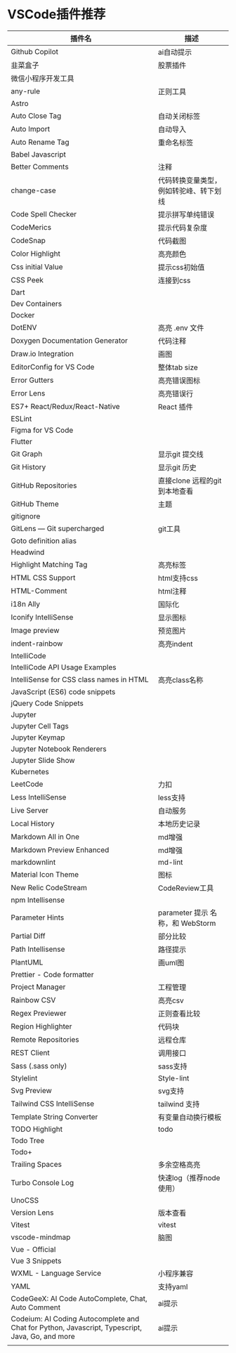 # VSCode插件推荐

| 插件名                                                       | 描述                                   |
| ------------------------------------------------------------ | -------------------------------------- |
| Github Copilot                                               | ai自动提示                             |
| 韭菜盒子                                                     | 股票插件                               |
| 微信小程序开发工具                                           |                                        |
| any-rule                                                     | 正则工具                               |
| Astro                                                        |                                        |
| Auto Close Tag                                               | 自动关闭标签                           |
| Auto Import                                                  | 自动导入                               |
| Auto Rename Tag                                              | 重命名标签                             |
| Babel Javascript                                             |                                        |
| Better Comments                                              | 注释                                   |
| change-case                                                  | 代码转换变量类型，例如转驼峰、转下划线 |
| Code Spell Checker                                           | 提示拼写单纯错误                       |
| CodeMerics                                                   | 提示代码复杂度                         |
| CodeSnap                                                     | 代码截图                               |
| Color Highlight                                              | 高亮颜色                               |
| Css initial Value                                            | 提示css初始值                          |
| CSS Peek                                                     | 连接到css                              |
| Dart                                                         |                                        |
| Dev Containers                                               |                                        |
| Docker                                                       |                                        |
| DotENV                                                       | 高亮 .env 文件                         |
| Doxygen Documentation Generator                              | 代码注释                               |
| Draw.io Integration                                          | 画图                                   |
| EditorConfig for VS Code                                     | 整体tab size                           |
| Error Gutters                                                | 高亮错误图标                           |
| Error Lens                                                   | 高亮错误行                             |
| ES7+ React/Redux/React-Native                                | React 插件                             |
| ESLint                                                       |                                        |
| Figma for VS Code                                            |                                        |
| Flutter                                                      |                                        |
| Git Graph                                                    | 显示git 提交线                         |
| Git History                                                  | 显示git 历史                           |
| GitHub Repositories                                          | 直接clone 远程的git到本地查看          |
| GitHub Theme                                                 | 主题                                   |
| gitignore                                                    |                                        |
| GitLens — Git supercharged                                   | git工具                                |
| Goto definition alias                                        |                                        |
| Headwind                                                     |                                        |
| Highlight Matching Tag                                       | 高亮标签                               |
| HTML CSS Support                                             | html支持css                            |
| HTML-Comment                                                 | html注释                               |
| i18n Ally                                                    | 国际化                                 |
| Iconify IntelliSense                                         | 显示图标                               |
| Image preview                                                | 预览图片                               |
| indent-rainbow                                               | 高亮indent                             |
| IntelliCode                                                  |                                        |
| IntelliCode API Usage Examples                               |                                        |
| IntelliSense for CSS class names in HTML                     | 高亮class名称                          |
| JavaScript (ES6) code snippets                               |                                        |
| jQuery Code Snippets                                         |                                        |
| Jupyter                                                      |                                        |
| Jupyter Cell Tags                                            |                                        |
| Jupyter Keymap                                               |                                        |
| Jupyter Notebook Renderers                                   |                                        |
| Jupyter Slide Show                                           |                                        |
| Kubernetes                                                   |                                        |
| LeetCode                                                     | 力扣                                   |
| Less IntelliSense                                            | less支持                               |
| Live Server                                                  | 自动服务                               |
| Local History                                                | 本地历史记录                           |
| Markdown All in One                                          | md增强                                 |
| Markdown Preview Enhanced                                    | md增强                                 |
| markdownlint                                                 | md-lint                                |
| Material Icon Theme                                          | 图标                                   |
| New Relic CodeStream                                         | CodeReview工具                         |
| npm Intellisense                                             |                                        |
| Parameter Hints                                              | parameter 提示 名称，和 WebStorm       |
| Partial Diff                                                 | 部分比较                               |
| Path Intellisense                                            | 路径提示                               |
| PlantUML                                                     | 画uml图                                |
| Prettier - Code formatter                                    |                                        |
| Project Manager                                              | 工程管理                               |
| Rainbow CSV                                                  | 高亮csv                                |
| Regex Previewer                                              | 正则查看比较                           |
| Region Highlighter                                           | 代码块                                 |
| Remote Repositories                                          | 远程仓库                               |
| REST Client                                                  | 调用接口                               |
| Sass (.sass only)                                            | sass支持                               |
| Stylelint                                                    | Style-lint                             |
| Svg Preview                                                  | svg支持                                |
| Tailwind CSS IntelliSense                                    | tailwind 支持                          |
| Template String Converter                                    | 有变量自动换行模板                     |
| TODO Highlight                                               | todo                                   |
| Todo Tree                                                    |                                        |
| Todo+                                                        |                                        |
| Trailing Spaces                                              | 多余空格高亮                           |
| Turbo Console Log                                            | 快速log（推荐node使用）                |
| UnoCSS                                                       |                                        |
| Version Lens                                                 | 版本查看                               |
| Vitest                                                       | vitest                                 |
| vscode-mindmap                                               | 脑图                                   |
| Vue - Official                                               |                                        |
| Vue 3 Snippets                                               |                                        |
| WXML - Language Service                                      | 小程序兼容                             |
| YAML                                                         | 支持yaml                               |
| CodeGeeX: AI Code AutoComplete, Chat, Auto Comment           | ai提示                                 |
| Codeium: AI Coding Autocomplete and Chat for Python, Javascript, Typescript, Java, Go, and more | ai提示                                 |
|                                                              |                                        |

